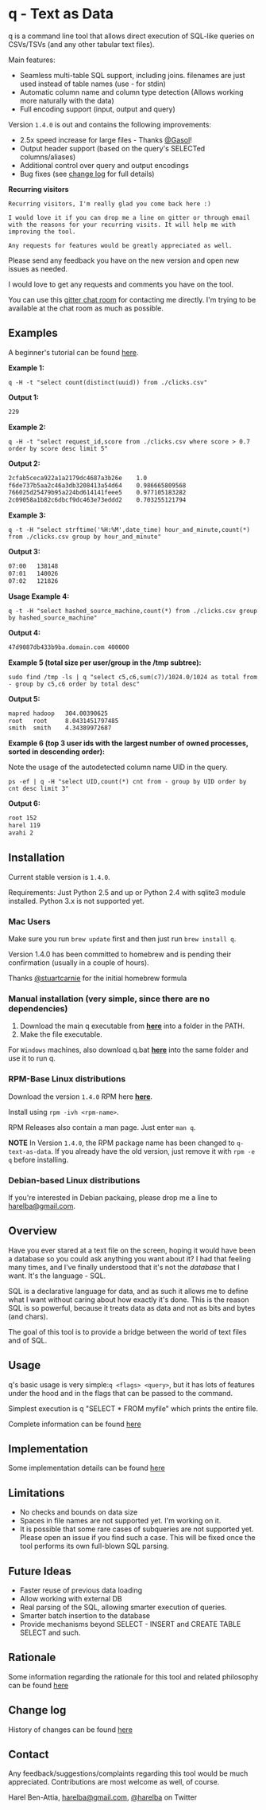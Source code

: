 # q - Text as Data
q is a command line tool that allows direct execution of SQL-like queries on CSVs/TSVs (and any other tabular text files).

Main features:
* Seamless multi-table SQL support, including joins. filenames are just used instead of table names (use - for stdin)
* Automatic column name and column type detection (Allows working more naturally with the data)
* Full encoding support (input, output and query)

Version `1.4.0` is out and contains the following improvements:
* 2.5x speed increase for large files - Thanks [@Gasol](https://github.com/Gasol)!
* Output header support (based on the query's SELECTed columns/aliases)
* Additional control over query and output encodings
* Bug fixes (see [change log](doc/CHANGELOG.markdown) for full details)

**Recurring visitors**
````
Recurring visitors, I'm really glad you come back here :) 

I would love it if you can drop me a line on gitter or through email with the reasons for your recurring visits. It will help me with improving the tool.

Any requests for features would be greatly appreciated as well.
````

Please send any feedback you have on the new version and open new issues as needed.

I would love to get any requests and comments you have on the tool.

You can use this [gitter chat room](https://gitter.im/harelba/q) for contacting me directly. I'm trying to be available at the chat room as much as possible.

## Examples
A beginner's tutorial can be found [here](examples/EXAMPLES.markdown).

__Example 1:__

    q -H -t "select count(distinct(uuid)) from ./clicks.csv"
    
__Output 1:__
```bash
229
```

__Example 2:__

    q -H -t "select request_id,score from ./clicks.csv where score > 0.7 order by score desc limit 5"

__Output 2:__
```bash
2cfab5ceca922a1a2179dc4687a3b26e	1.0
f6de737b5aa2c46a3db3208413a54d64	0.986665809568
766025d25479b95a224bd614141feee5	0.977105183282
2c09058a1b82c6dbcf9dc463e73eddd2	0.703255121794
```

__Example 3:__

    q -t -H "select strftime('%H:%M',date_time) hour_and_minute,count(*) from ./clicks.csv group by hour_and_minute"

__Output 3:__
```bash
07:00	138148
07:01	140026
07:02	121826
```

__Usage Example 4:__

    q -t -H "select hashed_source_machine,count(*) from ./clicks.csv group by hashed_source_machine"
    
__Output 4:__
```bash
47d9087db433b9ba.domain.com	400000
```

__Example 5 (total size per user/group in the /tmp subtree):__

    sudo find /tmp -ls | q "select c5,c6,sum(c7)/1024.0/1024 as total from - group by c5,c6 order by total desc"

__Output 5:__
```bash
mapred hadoop   304.00390625
root   root     8.0431451797485
smith  smith    4.34389972687
```

__Example 6 (top 3 user ids with the largest number of owned processes, sorted in descending order):__

Note the usage of the autodetected column name UID in the query.

    ps -ef | q -H "select UID,count(*) cnt from - group by UID order by cnt desc limit 3"
    
__Output 6:__
```bash
root 152
harel 119
avahi 2
```

## Installation
Current stable version is `1.4.0`. 

Requirements: Just Python 2.5 and up or Python 2.4 with sqlite3 module installed. Python 3.x is not supported yet.

### Mac Users
Make sure you run `brew update` first and then just run `brew install q`. 

Version 1.4.0 has been committed to homebrew and is pending their confirmation (usually in a couple of hours).

Thanks [@stuartcarnie](https://github.com/stuartcarnie) for the initial homebrew formula

### Manual installation (very simple, since there are no dependencies)

1. Download the main q executable from **[here](https://raw.github.com/harelba/q/1.4.0/bin/q)** into a folder in the PATH.
2. Make the file executable.

For `Windows` machines, also download q.bat **[here](https://raw.github.com/harelba/q/1.4.0/bin/q.bat)** into the same folder and use it to run q.

### RPM-Base Linux distributions
Download the version `1.4.0` RPM here **[here](https://github.com/harelba/packages-for-q/raw/master/rpms/q-text-as-data-1.4.0-1.noarch.rpm)**. 

Install using `rpm -ivh <rpm-name>`.

RPM Releases also contain a man page. Just enter `man q`.

**NOTE** In Version `1.4.0`, the RPM package name has been changed to `q-text-as-data`. If you already have the old version, just remove it with `rpm -e q` before installing.

### Debian-based Linux distributions
If you're interested in Debian packaing, please drop me a line to harelba@gmail.com.

## Overview
Have you ever stared at a text file on the screen, hoping it would have been a database so you could ask anything you want about it? I had that feeling many times, and I've finally understood that it's not the _database_ that I want. It's the language - SQL.

SQL is a declarative language for data, and as such it allows me to define what I want without caring about how exactly it's done. This is the reason SQL is so powerful, because it treats data as data and not as bits and bytes (and chars).

The goal of this tool is to provide a bridge between the world of text files and of SQL.

## Usage
q's basic usage is very simple:`q <flags> <query>`, but it has lots of features under the hood and in the flags that can be passed to the command.

Simplest execution is q "SELECT * FROM myfile" which prints the entire file.

Complete information can be found [here](doc/USAGE.markdown)

## Implementation
Some implementation details can be found [here](doc/IMPLEMENTATION.markdown)

## Limitations
* No checks and bounds on data size
* Spaces in file names are not supported yet. I'm working on it.
* It is possible that some rare cases of subqueries are not supported yet. Please open an issue if you find such a case. This will be fixed once the tool performs its own full-blown SQL parsing.

## Future Ideas
* Faster reuse of previous data loading
* Allow working with external DB
* Real parsing of the SQL, allowing smarter execution of queries.
* Smarter batch insertion to the database
* Provide mechanisms beyond SELECT - INSERT and CREATE TABLE SELECT and such.

## Rationale
Some information regarding the rationale for this tool and related philosophy can be found [here](doc/RATIONALE.markdown)

## Change log
History of changes can be found [here](doc/CHANGELOG.markdown)

## Contact
Any feedback/suggestions/complaints regarding this tool would be much appreciated. Contributions are most welcome as well, of course.

Harel Ben-Attia, harelba@gmail.com, [@harelba](https://twitter.com/harelba) on Twitter

